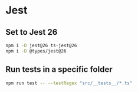 # Jest

## Set to Jest 26

```sh
npm i -D jest@26 ts-jest@26
npm i -D @types/jest@26
```

## Run tests in a specific folder

```sh
npm run test -- --testRegex "src/__tests__/*.ts"
```
